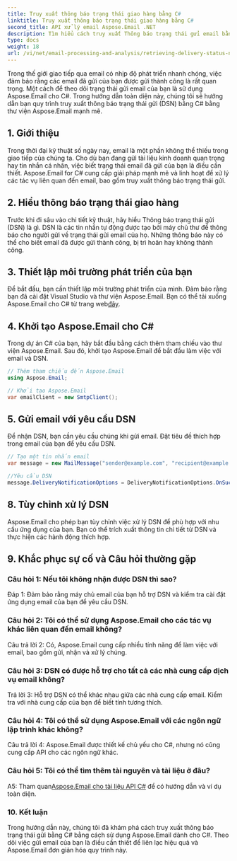 ```yaml
---
title: Truy xuất thông báo trạng thái giao hàng bằng C#
linktitle: Truy xuất thông báo trạng thái giao hàng bằng C#
second_title: API xử lý email Aspose.Email .NET
description: Tìm hiểu cách truy xuất Thông báo trạng thái gửi email bằng C# và Aspose.Email cho .NET.
type: docs
weight: 18
url: /vi/net/email-processing-and-analysis/retrieving-delivery-status-notifications-with-csharp/
---
```


Trong thế giới giao tiếp qua email có nhịp độ phát triển nhanh chóng, việc đảm bảo rằng các email đã gửi của bạn được gửi thành công là rất quan trọng. Một cách để theo dõi trạng thái gửi email của bạn là sử dụng Aspose.Email cho C#. Trong hướng dẫn toàn diện này, chúng tôi sẽ hướng dẫn bạn quy trình truy xuất thông báo trạng thái gửi (DSN) bằng C# bằng thư viện Aspose.Email mạnh mẽ.

## 1. Giới thiệu

Trong thời đại kỹ thuật số ngày nay, email là một phần không thể thiếu trong giao tiếp của chúng ta. Cho dù bạn đang gửi tài liệu kinh doanh quan trọng hay tin nhắn cá nhân, việc biết trạng thái email đã gửi của bạn là điều cần thiết. Aspose.Email for C# cung cấp giải pháp mạnh mẽ và linh hoạt để xử lý các tác vụ liên quan đến email, bao gồm truy xuất thông báo trạng thái gửi.

## 2. Hiểu thông báo trạng thái giao hàng

Trước khi đi sâu vào chi tiết kỹ thuật, hãy hiểu Thông báo trạng thái gửi (DSN) là gì. DSN là các tin nhắn tự động được tạo bởi máy chủ thư để thông báo cho người gửi về trạng thái gửi email của họ. Những thông báo này có thể cho biết email đã được gửi thành công, bị trì hoãn hay không thành công.

## 3. Thiết lập môi trường phát triển của bạn

 Để bắt đầu, bạn cần thiết lập môi trường phát triển của mình. Đảm bảo rằng bạn đã cài đặt Visual Studio và thư viện Aspose.Email. Bạn có thể tải xuống Aspose.Email cho C# từ trang web[đây](https://www.aspose.com/downloads/email/net).

## 4. Khởi tạo Aspose.Email cho C#

Trong dự án C# của bạn, hãy bắt đầu bằng cách thêm tham chiếu vào thư viện Aspose.Email. Sau đó, khởi tạo Aspose.Email để bắt đầu làm việc với email và DSN.

```csharp
// Thêm tham chiếu đến Aspose.Email
using Aspose.Email;

// Khởi tạo Aspose.Email
var emailClient = new SmtpClient();
```

## 5. Gửi email với yêu cầu DSN

Để nhận DSN, bạn cần yêu cầu chúng khi gửi email. Đặt tiêu đề thích hợp trong email của bạn để yêu cầu DSN.

```csharp
// Tạo một tin nhắn email
var message = new MailMessage("sender@example.com", "recipient@example.com", "Subject", "Body");

//Yêu cầu DSN
message.DeliveryNotificationOptions = DeliveryNotificationOptions.OnSuccess | DeliveryNotificationOptions.OnFailure;
```


## 8. Tùy chỉnh xử lý DSN

Aspose.Email cho phép bạn tùy chỉnh việc xử lý DSN để phù hợp với nhu cầu ứng dụng của bạn. Bạn có thể trích xuất thông tin chi tiết từ DSN và thực hiện các hành động thích hợp.

## 9. Khắc phục sự cố và Câu hỏi thường gặp

### Câu hỏi 1: Nếu tôi không nhận được DSN thì sao?
Đáp 1: Đảm bảo rằng máy chủ email của bạn hỗ trợ DSN và kiểm tra cài đặt ứng dụng email của bạn để yêu cầu DSN.

### Câu hỏi 2: Tôi có thể sử dụng Aspose.Email cho các tác vụ khác liên quan đến email không?
Câu trả lời 2: Có, Aspose.Email cung cấp nhiều tính năng để làm việc với email, bao gồm gửi, nhận và xử lý chúng.

### Câu hỏi 3: DSN có được hỗ trợ cho tất cả các nhà cung cấp dịch vụ email không?
Trả lời 3: Hỗ trợ DSN có thể khác nhau giữa các nhà cung cấp email. Kiểm tra với nhà cung cấp của bạn để biết tính tương thích.

### Câu hỏi 4: Tôi có thể sử dụng Aspose.Email với các ngôn ngữ lập trình khác không?
Câu trả lời 4: Aspose.Email được thiết kế chủ yếu cho C#, nhưng nó cũng cung cấp API cho các ngôn ngữ khác.

### Câu hỏi 5: Tôi có thể tìm thêm tài nguyên và tài liệu ở đâu?
 A5: Tham quan[Aspose.Email cho tài liệu API C#](https://reference.aspose.com/email/net/) để có hướng dẫn và ví dụ toàn diện.

### 10. Kết luận

Trong hướng dẫn này, chúng tôi đã khám phá cách truy xuất thông báo trạng thái gửi bằng C# bằng cách sử dụng Aspose.Email dành cho C#. Theo dõi việc gửi email của bạn là điều cần thiết để liên lạc hiệu quả và Aspose.Email đơn giản hóa quy trình này.